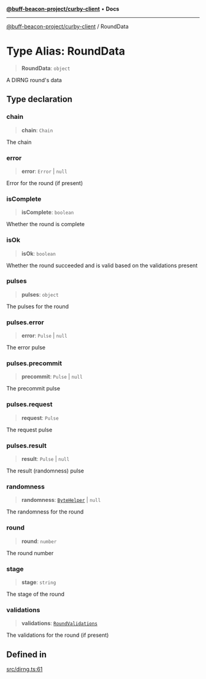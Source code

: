 [**@buff-beacon-project/curby-client**](../index.md) • **Docs**

***

[@buff-beacon-project/curby-client](../index.md) / RoundData

# Type Alias: RoundData

> **RoundData**: `object`

A DIRNG round's data

## Type declaration

### chain

> **chain**: `Chain`

The chain

### error

> **error**: `Error` \| `null`

Error for the round (if present)

### isComplete

> **isComplete**: `boolean`

Whether the round is complete

### isOk

> **isOk**: `boolean`

Whether the round succeeded and is valid based on the validations present

### pulses

> **pulses**: `object`

The pulses for the round

### pulses.error

> **error**: `Pulse` \| `null`

The error pulse

### pulses.precommit

> **precommit**: `Pulse` \| `null`

The precommit pulse

### pulses.request

> **request**: `Pulse`

The request pulse

### pulses.result

> **result**: `Pulse` \| `null`

The result (randomness) pulse

### randomness

> **randomness**: [`ByteHelper`](ByteHelper.md) \| `null`

The randomness for the round

### round

> **round**: `number`

The round number

### stage

> **stage**: `string`

The stage of the round

### validations

> **validations**: [`RoundValidations`](RoundValidations.md)

The validations for the round (if present)

## Defined in

[src/dirng.ts:61](https://github.com/buff-beacon-project/curby-js-client/blob/a66d984f301cf986f3d63ed0a96c3b3cbe7f067a/src/dirng.ts#L61)
